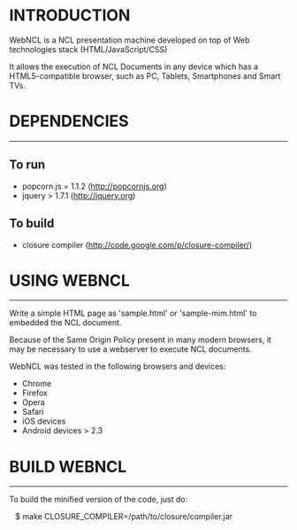 # INTRODUCTION

WebNCL is a NCL presentation machine developed on top of Web technologies stack (HTML/JavaScript/CSS)

It allows the execution of NCL Documents in any device which has a HTML5-compatible browser, such as PC, Tablets, Smartphones and Smart TVs.

# DEPENDENCIES
-------------------------------------------------------
## To run
 - popcorn.js = 1.1.2 (http://popcornjs.org)
 - jquery > 1.7.1 (http://jquery.org)
 
## To build
 - closure compiler (http://code.google.com/p/closure-compiler/)

# USING WEBNCL
-------------------------------------------------------
Write a simple HTML page as 'sample.html' or 'sample-mim.html' to embedded the NCL document.

Because of the Same Origin Policy present in many modern browsers, it may be necessary to use a webserver to execute NCL documents.

WebNCL was tested in the following browsers and devices:
* Chrome
* Firefox
* Opera
* Safari
* iOS devices
* Android devices > 2.3

# BUILD WEBNCL
-------------------------------------------------------
To build the minified version of the code, just do:

`
` $ make CLOSURE_COMPILER=/path/to/closure/compiler.jar
`
`
